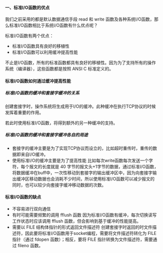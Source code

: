 #### 一、标准I/O函数的优点
我们之前采用的都是默认数据通信手段 read 和 write 函数及各种系统I/O函数，那么标准I/O函数相比于系统I/O函数有什么优点呢？

标准I/O函数有两个优点：
- 标准I/O函数具有良好的移植性
- 标准I/O函数可以利用缓冲提高性能

不止是I/O函数，所有的标准函数都具有良好的移植性。因为为了支持所有的操作系统（编译器），这些函数都是按照 ANSI C 标准定义的。

#### 标准I/O函数如何通过缓冲提高性能

##### 标准I/O函数的缓冲和套接字缓冲的关系
创建套接字时，操作系统将生成用于I/O的缓冲。此种缓冲在执行TCP协议的时候发挥着重要的作用。

若此时使用标准I/O函数，将得到额外的另一种缓冲的支持。

##### 标准I/O函数的缓冲和套接字缓冲各自的用途
- 套接字的缓冲主要是为了实现TCP协议而设立的，比如超时重传时，重传的数据即来自I/O缓冲。
- 使用标准I/O的缓冲主要是为了提高性能
    比如每次write函数每次发送一个字符，每个报文的长度就是 40 字节的报文头+1字节的数据，通过标准I/O函数，将数据缓冲在buff中，一次性移动到套接字的输出缓冲区中，因为向套接字输出缓冲区移动数据也会消耗不少时间，所以使用标准I/O函数可以减少报文的同时，也可以较少向套接字缓冲移动数据的次数。

#### 标准I/O函数的缺点
- 不容易进行双向通信
- 有时可能需要频繁的调用 fflush 函数
    因为标准I/O函数有缓冲，每次切换读写工作状态时应该调用 fflush 函数，但会影响到基于缓冲的性能提高。
- 需要以 FILE 结构体指针的形式返回文件描述符
    创建套接字时返回的时文件描述符，因此要将标准I/O函数用于socket编程，需要将文件描述符转化为 FILE 指针（通过 fdopen 函数）；相反，要将 FILE 指针转换为文件描述符，需要通过 fileno 函数。